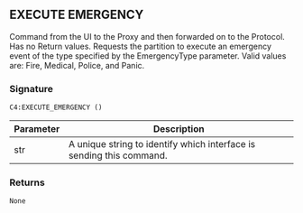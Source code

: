 ## EXECUTE EMERGENCY

Command from the UI to the Proxy and then forwarded on to the Protocol. Has no Return values. Requests the partition to execute an emergency event of the type specified by the EmergencyType parameter. Valid values are: Fire, Medical, Police, and Panic.


### Signature

`C4:EXECUTE_EMERGENCY ()`


| Parameter | Description |
| --- | --- |
| str |  A unique string to identify which interface is sending this command. |


### Returns

`None`



